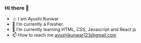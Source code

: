 ### Hi there 👋
-  ☺  I am Ayushi Kunwar 
- 🔭 I’m currently a Fresher.
- 🌱 I’m currently learning HTML, CSS, Javascript and React js
- 📫 How to reach me ayushikunwar123@gmail.com
